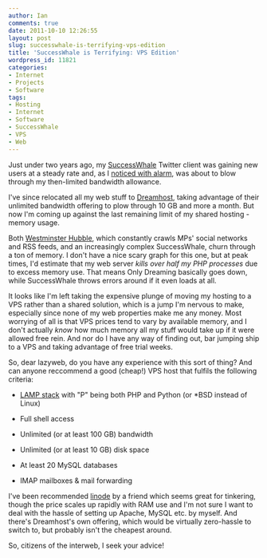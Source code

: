 ```yaml
---
author: Ian
comments: true
date: 2011-10-10 12:26:55
layout: post
slug: successwhale-is-terrifying-vps-edition
title: 'SuccessWhale is Terrifying: VPS Edition'
wordpress_id: 11821
categories:
- Internet
- Projects
- Software
tags:
- Hosting
- Internet
- Software
- SuccessWhale
- VPS
- Web
---
```


Just under two years ago, my [SuccessWhale](https://successwhale.com) Twitter client was gaining new users at a steady rate and, as I [noticed with alarm](http://onlydreaming.net/blog/successwhale-is-terrifying), was about to blow through my then-limited bandwidth allowance.

I've since relocated all my web stuff to [Dreamhost](http://www.dreamhost.com), taking advantage of their unlimited bandwidth offering to plow through 10 GB and more a month.  But now I'm coming up against the last remaining limit of my shared hosting - memory usage.

Both [Westminster Hubble](http://www.westminsterhubble.com), which constantly crawls MPs' social networks and RSS feeds, and an increasingly complex SuccessWhale, churn through a ton of memory.  I don't have a nice scary graph for this one, but at peak times, I'd estimate that my web server _kills over half my PHP processes_ due to excess memory use.  That means Only Dreaming basically goes down, while SuccessWhale throws errors around if it even loads at all.

It looks like I'm left taking the expensive plunge of moving my hosting to a VPS rather than a shared solution, which is a jump I'm nervous to make, especially since none of my web properties make me any money.  Most worrying of all is that VPS prices tend to vary by available memory, and I don't actually _know_ how much memory all my stuff would take up if it were allowed free rein.  And nor do I have any way of finding out, bar jumping ship to a VPS and taking advantage of free trial weeks.

So, dear lazyweb, do you have any experience with this sort of thing?  And can anyone reccommend a good (cheap!) VPS host that fulfils the following criteria:

  * [LAMP stack](http://en.wikipedia.org/wiki/LAMP_(software_bundle)) with "P" being both PHP and Python (or *BSD instead of Linux)

  * Full shell access

  * Unlimited (or at least 100 GB) bandwidth

  * Unlimited (or at least 10 GB) disk space

  * At least 20 MySQL databases

  * IMAP mailboxes & mail forwarding

I've been recommended [linode](http://www.linode.com) by a friend which seems great for tinkering, though the price scales up rapidly with RAM use and I'm not sure I want to deal with the hassle of setting up Apache, MySQL etc. by myself.  And there's Dreamhost's own offering, which would be virtually zero-hassle to switch to, but probably isn't the cheapest around.

So, citizens of the interweb, I seek your advice!
